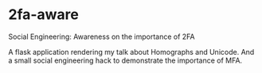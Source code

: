 # 2fa-aware
Social Engineering: Awareness on the importance of 2FA

A flask application rendering my talk about Homographs and Unicode.
And a small social engineering hack to demonstrate the importance of MFA.
